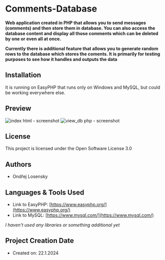 # Comments-Database

**Web application created in PHP that allows you to send messages (comments) and then store them in database.
You can also access the database content and display all those comments which can be deleted by one or even all at once.**

**Currently there is additional feature that allows you to generate random rows to the database which stores the coments. It is primarily for testing purposes
to see how it handles and outputs the data**


## Installation

It is running on EasyPHP that runs only on Windows and MySQL, but could be working everywhere else.

## Preview
![index html - screenshot](https://github.com/OndrejLosensky/comments-db/assets/127244546/64abc365-206b-4eea-aeea-8091717e8088)
![view_db php - screenshot](https://github.com/OndrejLosensky/comments-db/assets/127244546/1800ab1e-eb31-4577-aa80-83bf74f01f0b)

## License

This project is licensed under the Open Software License 3.0

## Authors

* Ondřej Losensky

## Languages & Tools Used

* Link to EasyPHP: [https://www.easyphp.org/](https://www.easyphp.org/)
* Link to MySQL: [https://www.mysql.com/](https://www.mysql.com/)

_I haven't used any libraries or something additional yet_

## Project Creation Date

* Created on: 22.1.2024
